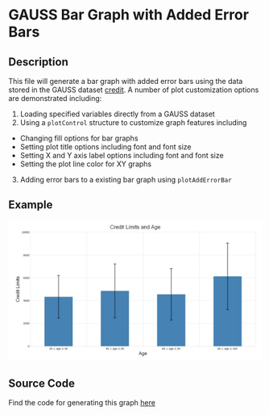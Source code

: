 # GAUSS Bar Graph with Added Error Bars

## Description
This file will generate a bar graph with added error bars using the data stored in the GAUSS dataset [credit](https://github.com/ec78/gauss-plot-library/blob/master/data/credit.dat). A number of plot customization options are demonstrated including:
1. Loading specified variables directly from a GAUSS dataset
2. Using a `plotControl` structure to customize graph features including
  *  Changing fill options for bar graphs
  *  Setting plot title options including font and font size
  *  Setting X and Y axis label options including font and font size
  *  Setting the plot line color for XY graphs
3.  Adding error bars to a existing bar graph using `plotAddErrorBar`


## Example
![GAUSS Bar Graph with Error Bars](bar_add_error_bars_default.jpg)

## Source Code
Find the code for generating this graph [here](https://github.com/ec78/gauss-plot-library/blob/master/src/bar_add_error_bars.gss)
